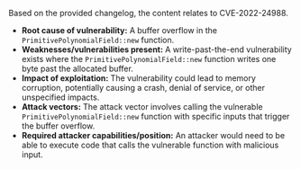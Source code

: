 Based on the provided changelog, the content relates to CVE-2022-24988.

- **Root cause of vulnerability:** A buffer overflow in the `PrimitivePolynomialField::new` function.
- **Weaknesses/vulnerabilities present:** A write-past-the-end vulnerability exists where the `PrimitivePolynomialField::new` function writes one byte past the allocated buffer.
- **Impact of exploitation:** The vulnerability could lead to memory corruption, potentially causing a crash, denial of service, or other unspecified impacts.
- **Attack vectors:** The attack vector involves calling the vulnerable `PrimitivePolynomialField::new` function with specific inputs that trigger the buffer overflow.
- **Required attacker capabilities/position:** An attacker would need to be able to execute code that calls the vulnerable function with malicious input.